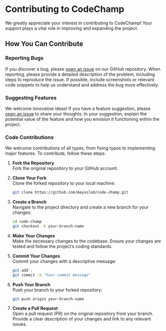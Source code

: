 # Contributing to CodeChamp

We greatly appreciate your interest in contributing to CodeChamp! Your support plays a vital role in improving and expanding the project.

## How You Can Contribute

### Reporting Bugs

If you discover a bug, please [open an issue](https://github.com/Aayuslad/code-champ/issues) on our GitHub repository. When reporting, please provide a detailed description of the problem, including steps to reproduce the issue. If possible, include screenshots or relevant code snippets to help us understand and address the bug more effectively.

### Suggesting Features

We welcome innovative ideas! If you have a feature suggestion, please [open an issue](https://github.com/Aayuslad/code-champ/issues) to share your thoughts. In your suggestion, explain the potential value of the feature and how you envision it functioning within the project.

### Code Contributions

We welcome contributions of all types, from fixing typos to implementing major features. To contribute, follow these steps:

1. **Fork the Repository**  
   Fork the original repository to your GitHub account.

2. **Clone Your Fork**  
   Clone the forked repository to your local machine:
   ```sh
   git clone https://github.com/Aayuslad/code-champ.git
   ```

3. **Create a Branch**  
   Navigate to the project directory and create a new branch for your changes:
   ```sh
   cd code-champ
   git checkout -b your-branch-name
   ```

4. **Make Your Changes**  
   Make the necessary changes to the codebase. Ensure your changes are tested and follow the project’s coding standards.

5. **Commit Your Changes**  
   Commit your changes with a descriptive message:
   ```sh
   git add .
   git commit -m "Your commit message"
   ```

6. **Push Your Branch**  
   Push your branch to your forked repository:
   ```sh
   git push origin your-branch-name
   ```

2. **Create a Pull Request**  
   Open a pull request (PR) on the original repository from your branch. Provide a clear description of your changes and link to any relevant issues.
